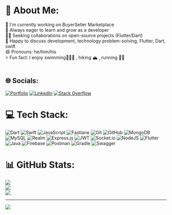 # 💫 About Me:
🧱 I'm currently working on BuyerSeller Marketplace<br>🌱 Always eager to learn and grow as a developer<br>🧑‍💻 Seeking collaborations on open-source projects (Flutter/Dart)<br>💬 Happy to discuss development, technology problem-solving, Flutter, Dart, swift <br>😄 Pronouns: he/him/his<br>⚡ Fun fact: I enjoy swimming🏊🏻‍♂️ , hiking 🏔️ , running 🏃🏻<br><br>


## 🌐 Socials:
[![Portfolio](https://img.shields.io/website?url=https://wahab-khan.github.io/Abdul-Wahab-Khan/&logoColor=white)](https://wahab-khan.github.io/Abdul-Wahab-Khan/) [![LinkedIn](https://img.shields.io/badge/LinkedIn-%230077B5.svg?logo=linkedin&logoColor=white)](https://linkedin.com/in/wahab-khan-jadoon) [![Stack Overflow](https://img.shields.io/badge/-Stackoverflow-FE7A16?logo=stack-overflow&logoColor=white)](https://stackoverflow.com/users/8894035) 

# 💻 Tech Stack:
![Dart](https://img.shields.io/badge/dart-%230175C2.svg?style=for-the-badge&logo=dart&logoColor=white) ![Swift](https://img.shields.io/badge/swift-F54A2A?style=for-the-badge&logo=swift&logoColor=white) ![JavaScript](https://img.shields.io/badge/javascript-%23323330.svg?style=for-the-badge&logo=javascript&logoColor=%23F7DF1E) ![Fastlane](https://img.shields.io/badge/fastlane-%2382bd4e.svg?style=for-the-badge&logo=fastlane&logoColor=black) ![Git](https://img.shields.io/badge/git-%23F05033.svg?style=for-the-badge&logo=git&logoColor=white) ![GitHub](https://img.shields.io/badge/github-%23121011.svg?style=for-the-badge&logo=github&logoColor=white) ![MongoDB](https://img.shields.io/badge/MongoDB-%234ea94b.svg?style=for-the-badge&logo=mongodb&logoColor=white) ![MySQL](https://img.shields.io/badge/mysql-4479A1.svg?style=for-the-badge&logo=mysql&logoColor=white) ![Realm](https://img.shields.io/badge/Realm-39477F?style=for-the-badge&logo=realm&logoColor=white) ![Express.js](https://img.shields.io/badge/express.js-%23404d59.svg?style=for-the-badge&logo=express&logoColor=%2361DAFB) ![JWT](https://img.shields.io/badge/JWT-black?style=for-the-badge&logo=JSON%20web%20tokens) ![Socket.io](https://img.shields.io/badge/Socket.io-black?style=for-the-badge&logo=socket.io&badgeColor=010101) ![NodeJS](https://img.shields.io/badge/node.js-6DA55F?style=for-the-badge&logo=node.js&logoColor=white) ![Flutter](https://img.shields.io/badge/Flutter-%2302569B.svg?style=for-the-badge&logo=Flutter&logoColor=white) ![Java](https://img.shields.io/badge/java-%23ED8B00.svg?style=for-the-badge&logo=openjdk&logoColor=white) ![Firebase](https://img.shields.io/badge/firebase-%23039BE5.svg?style=for-the-badge&logo=firebase) ![Postman](https://img.shields.io/badge/Postman-FF6C37?style=for-the-badge&logo=postman&logoColor=white) ![Gradle](https://img.shields.io/badge/Gradle-02303A.svg?style=for-the-badge&logo=Gradle&logoColor=white) ![Swagger](https://img.shields.io/badge/-Swagger-%23Clojure?style=for-the-badge&logo=swagger&logoColor=white)
# 📊 GitHub Stats:
![](https://github-readme-stats.vercel.app/api?username=Wahab-Khan&theme=dark&hide_border=false&include_all_commits=false&count_private=false)<br/>
![](https://github-readme-streak-stats.herokuapp.com/?user=Wahab-Khan&theme=dark&hide_border=false)<br/>
![](https://github-readme-stats.vercel.app/api/top-langs/?username=Wahab-Khan&theme=dark&hide_border=false&include_all_commits=false&count_private=false&layout=compact)

---
[![](https://visitcount.itsvg.in/api?id=Wahab-Khan&icon=0&color=0)](https://visitcount.itsvg.in)

<!-- Proudly created with GPRM ( https://gprm.itsvg.in ) -->
